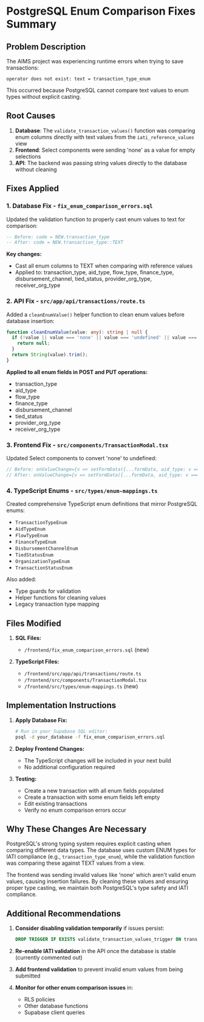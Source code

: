 # PostgreSQL Enum Comparison Fixes Summary

## Problem Description
The AIMS project was experiencing runtime errors when trying to save transactions:
```
operator does not exist: text = transaction_type_enum
```

This occurred because PostgreSQL cannot compare text values to enum types without explicit casting.

## Root Causes
1. **Database**: The `validate_transaction_values()` function was comparing enum columns directly with text values from the `iati_reference_values` view
2. **Frontend**: Select components were sending 'none' as a value for empty selections
3. **API**: The backend was passing string values directly to the database without cleaning

## Fixes Applied

### 1. Database Fix - `fix_enum_comparison_errors.sql`
Updated the validation function to properly cast enum values to text for comparison:
```sql
-- Before: code = NEW.transaction_type
-- After: code = NEW.transaction_type::TEXT
```

**Key changes:**
- Cast all enum columns to TEXT when comparing with reference values
- Applied to: transaction_type, aid_type, flow_type, finance_type, disbursement_channel, tied_status, provider_org_type, receiver_org_type

### 2. API Fix - `src/app/api/transactions/route.ts`
Added a `cleanEnumValue()` helper function to clean enum values before database insertion:
```typescript
function cleanEnumValue(value: any): string | null {
  if (!value || value === 'none' || value === 'undefined' || value === 'null' || value === '') {
    return null;
  }
  return String(value).trim();
}
```

**Applied to all enum fields in POST and PUT operations:**
- transaction_type
- aid_type
- flow_type
- finance_type
- disbursement_channel
- tied_status
- provider_org_type
- receiver_org_type

### 3. Frontend Fix - `src/components/TransactionModal.tsx`
Updated Select components to convert 'none' to undefined:
```typescript
// Before: onValueChange={v => setFormData({...formData, aid_type: v === 'none' ? undefined : v})}
// After: onValueChange={v => setFormData({...formData, aid_type: v === 'none' ? undefined : v as string})}
```

### 4. TypeScript Enums - `src/types/enum-mappings.ts`
Created comprehensive TypeScript enum definitions that mirror PostgreSQL enums:
- `TransactionTypeEnum`
- `AidTypeEnum`
- `FlowTypeEnum`
- `FinanceTypeEnum`
- `DisbursementChannelEnum`
- `TiedStatusEnum`
- `OrganizationTypeEnum`
- `TransactionStatusEnum`

Also added:
- Type guards for validation
- Helper functions for cleaning values
- Legacy transaction type mapping

## Files Modified

1. **SQL Files:**
   - `/frontend/fix_enum_comparison_errors.sql` (new)

2. **TypeScript Files:**
   - `/frontend/src/app/api/transactions/route.ts`
   - `/frontend/src/components/TransactionModal.tsx`
   - `/frontend/src/types/enum-mappings.ts` (new)

## Implementation Instructions

1. **Apply Database Fix:**
   ```bash
   # Run in your Supabase SQL editor:
   psql -d your_database -f fix_enum_comparison_errors.sql
   ```

2. **Deploy Frontend Changes:**
   - The TypeScript changes will be included in your next build
   - No additional configuration required

3. **Testing:**
   - Create a new transaction with all enum fields populated
   - Create a transaction with some enum fields left empty
   - Edit existing transactions
   - Verify no enum comparison errors occur

## Why These Changes Are Necessary

PostgreSQL's strong typing system requires explicit casting when comparing different data types. The database uses custom ENUM types for IATI compliance (e.g., `transaction_type_enum`), while the validation function was comparing these against TEXT values from a view.

The frontend was sending invalid values like 'none' which aren't valid enum values, causing insertion failures. By cleaning these values and ensuring proper type casting, we maintain both PostgreSQL's type safety and IATI compliance.

## Additional Recommendations

1. **Consider disabling validation temporarily** if issues persist:
   ```sql
   DROP TRIGGER IF EXISTS validate_transaction_values_trigger ON transactions;
   ```

2. **Re-enable IATI validation** in the API once the database is stable (currently commented out)

3. **Add frontend validation** to prevent invalid enum values from being submitted

4. **Monitor for other enum comparison issues** in:
   - RLS policies
   - Other database functions
   - Supabase client queries 
